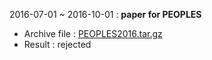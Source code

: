 2016-07-01 ~ 2016-10-01 : **paper for PEOPLES** 
* Archive file : [PEOPLES2016.tar.gz](../archive/PEOPLES2016.tar.gz)
* Result       : rejected
